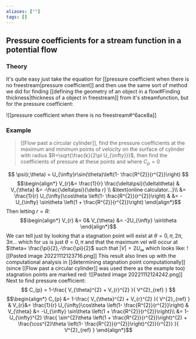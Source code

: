 ```yaml
---
aliases: [""]
tags: []
---
```


## Pressure coefficients for a stream function in a potential flow

### Theory

It's quite easy just take the equation for [[pressure coefficient when there is no freestream|pressure coefficient]] and then use the same sort of method we did for finding [[defining the geometry of an object in a flow#Finding thickness|thickness of a object in freestream]] from it's streamfunction, but for the pressure coefficient:

![[pressure coefficient when there is no freestream#^6ace8a]]

### Example

> [[Flow past a circular cylinder]], find the pressure coefficients at the maximum and minimum points of velocity on the surface of cylinder with radius $R=\sqrt{\frac{k}{2\pi U_{\infty}}}$, then find the coefficients of pressure at these points and where $C_{p}=0$

$$ \psi(r,\theta) = U_{\infty}r\sin(\theta)\left(1- \frac{R^{2}}{r^{2}}\right) $$
$$\begin{align*}
V_{r}&=  \frac{1}{r} \frac{\delta\psi}{\delta\theta} & V_{\theta} &= -\frac{\delta\psi}{\delta r} \\
&\text{online calculator...}\\
&= \frac{1}{r} U_{\infty}\cos\theta \left(1- \frac{R^{2}}{r^{2}}\right) & &= -U_{\infty} \sin\theta \left(1 + \frac{R^{2}}{r^{2}}\right)
\end{align*}$$
Then letting $r=R$:
$$\begin{align*}
V_{r} &= 0& V_{\theta} &= -2U_{\infty} \sin\theta
\end{align*}$$
We can tell just by looking that a stagnation point will exist at $\theta=0,\pi,2\pi,3\pi...$ which for us is just $\theta=0,\pi$ and that the maximum vel will occur at $\theta= \frac{\pi}{2},-\frac{\pi}{2}$ such that $|V|=2U_{\infty}$ which looks like:
![[Pasted image 20221112123716.png]]
This result also lines up with the computational analysis in [[determining stagnation point computationally]] (since [[Flow past a circular cylinder]] was used there as the example too) stagnation points are marked red:
![[Pasted image 20221112124242.png]]
Next to find pressure coefficient:
$$ C_{p} = 1-\frac{  V_{\theta}^{2} + V_{r}^{2}  }{ V^{2}_{ref} }  $$ $$\begin{align*}
 C_{p} &=  1-\frac{  V_{\theta}^{2} + V_{r}^{2}  }{ V^{2}_{ref} }  & V_{r}&= \frac{1}{r} U_{\infty}\cos\theta \left(1- \frac{R^{2}}{r^{2}}\right) & V_{\theta} &= -U_{\infty} \sin\theta \left(1 + \frac{R^{2}}{r^{2}}\right)\\
 &=  1-U_{\infty}^{2} \frac{  \sin^{2}\theta \left(1 + \frac{R^{2}}{r^{2}}\right)^{2} + \frac{\cos^{2}\theta \left(1- \frac{R^{2}}{r^{2}}\right)^{2}}{r^{2}}    }{ V^{2}_{ref} }
\end{align*}$$
